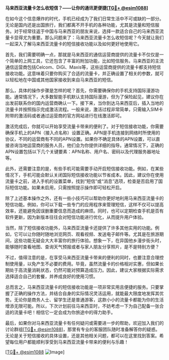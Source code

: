 **马来西亚流量卡怎么收短信？——让你的通讯更便捷[[TG💪+ @esim1088](https://t.me/s/esim1088)]**

在如今这个信息爆炸的时代，手机已经成为了我们日常生活中不可或缺的一部分。无论是国内还是出国旅行，我们都离不开手机的各种功能，尤其是流量和短信服务。对于经常往返于中国与马来西亚的朋友来说，选择一款适合自己的马来西亚流量卡显得尤为重要。那么问题来了：马来西亚流量卡怎么收短信呢？今天就让我们一起深入了解马来西亚流量卡的短信接收功能以及如何更好地使用它。

首先，我们需要明确一点，那就是马来西亚的通信运营商提供的流量卡不仅仅是一个简单的上网工具，它还包含了丰富的附加功能，比如短信服务。马来西亚的主流通信运营商包括Celcom、DiGi、Maxis等，这些运营商提供的流量卡都支持短信接收功能。这意味着只要你购买了合适的流量卡，并正确设置了相关的参数，就可以轻松地在中国或其他国家接收到来自马来西亚的短信。

那么，具体的操作步骤是怎样的呢？首先，你需要确保你的手机支持国际漫游功能。通常情况下，大多数智能手机默认支持国际漫游，但为了保险起见，建议你在出发前联系你的国内运营商确认一下。接下来，当你到达马来西亚后，插入当地的流量卡并按照指示完成激活流程。一般来说，激活过程非常简单，只需输入SIM卡附带的激活码或者通过运营商的官方网站进行在线激活即可。

激活完成后，你就可以开始享受流量卡带来的便利了。对于短信接收功能，你需要确保手机上的APN（接入点名称）设置正确。APN是手机连接到网络时所使用的协议，不同的运营商有不同的APN设置。如果你不确定具体的APN设置，可以直接咨询当地运营商的服务人员，他们会为你提供详细的指导。通常情况下，正确的APN设置包括以下几个关键要素：APN名称、用户名、密码以及代理服务器地址等。

此外，还需要注意的是，有些手机可能需要手动开启短信接收功能。例如，在某些情况下，手机可能会默认关闭国际短信接收功能以节省成本。因此，建议你在使用流量卡之前，进入手机的设置菜单，找到“短信”或“消息”选项，检查是否启用了国际短信功能。如果未启用，只需按照提示操作即可轻松开启。

除了上述基本操作之外，还有一些小技巧可以帮助你更好地利用马来西亚流量卡的短信功能。例如，你可以下载一些专门的应用程序来管理短信，这样不仅可以提高效率，还能避免因误删重要信息而造成的麻烦。同时，也可以定期检查手机是否有软件更新，因为新版本往往会对短信功能进行优化，从而提升用户体验。

当然，除了短信接收功能外，马来西亚流量卡还提供了许多其他实用的功能。例如，它可以让你随时随地浏览网页、观看视频、发送电子邮件等。尤其是在旅游期间，这些功能无疑会大大丰富你的旅行体验。想象一下，在异国他乡漫步街头时，能够随时查看地图、查询天气预报或者与家人朋友分享照片，是不是特别方便？

不过，值得注意的是，在享受马来西亚流量卡带来的便利的同时，也要注意合理控制使用量，以免产生不必要的费用。毕竟，虽然流量卡的价格相对实惠，但如果长期处于高流量消耗状态，仍然可能对预算造成压力。因此，建议大家根据实际需求选择适合自己的套餐，并养成良好的使用习惯。

总而言之，马来西亚流量卡的短信接收功能是一项非常实用且便捷的服务。只要掌握了正确的操作方法，并结合自身的实际情况灵活运用，就能最大限度地发挥其优势。无论你是商务人士、留学生还是普通游客，这款小小的流量卡都能为你的生活增添无限可能。所以，下次计划前往马来西亚时，不妨考虑一下为自己配备一张合适的流量卡吧！相信它一定会成为你旅途中的得力助手。

最后，如果你对马来西亚流量卡有任何疑问或需要进一步的帮助，欢迎加入我们的讨论群组[[TG💪+ @esim1088](https://t.me/s/esim1088)]，那里有专业的客服团队随时准备解答你的疑惑。无论是关于短信接收的具体设置，还是其他相关问题，都可以在这里找到答案。希望每位用户都能顺利享受到马来西亚流量卡带来的便利与乐趣！

[[TG💪+ @esim1088](https://t.me/s/esim1088) ![Image](https://i.postimg.cc/4NQfJmqS/Snipaste-2025-05-13-00-14-12.png)]